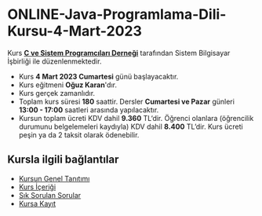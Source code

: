 # ONLINE-Java-Programlama-Dili-Kursu-4-Mart-2023

Kurs [__C ve Sistem Programcıları Derneği__](http://www.csystem.org/) tarafından Sistem Bilgisayar İşbirliği ile düzenlenmektedir.
+ Kurs __4 Mart 2023 Cumartesi__ günü başlayacaktır.
+ Kurs eğitmeni __Oğuz Karan__'dır.
+ Kurs gerçek zamanlıdır.
+ Toplam kurs süresi __180__ saattir. Dersler __Cumartesi ve Pazar__ günleri __13:00 - 17:00__ saatleri arasında yapılacaktır.
+ Kursun toplam ücreti KDV dahil __9.360__ TL‘dir. Öğrenci olanlara (öğrencilik durumunu belgelemeleri kaydıyla) KDV dahil __8.400__ TL’dir. Kurs ücreti peşin ya da 2 taksit olarak ödenebilir.
## Kursla ilgili bağlantılar
+ [Kursun Genel Tanıtımı](https://github.com/CSD-1993/ONLINE-Java-Programlama-Dili-Kursu-26-Kasim-2022/blob/main/kurs_tanitimi.md)
+ [Kurs İçeriği](https://github.com/CSD-1993/ONLINE-Java-Programlama-Dili-Kursu-26-Kasim-2022/blob/main/kurs_icerigi.md)
+ [Sık Sorulan Sorular](https://github.com/CSD-1993/ONLINE-Java-Programlama-Dili-Kursu-26-Kasim-2022/blob/main/sss.md)
+ [Kursa Kayıt](https://us02web.zoom.us/meeting/register/tZYkfuGpqDMsG9PHtTyxt4wYbd-L4GY1IAv1)
